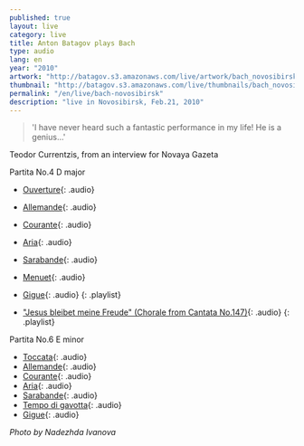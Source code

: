 ```yaml
---
published: true
layout: live
category: live
title: Anton Batagov plays Bach
type: audio
lang: en
year: "2010"
artwork: "http://batagov.s3.amazonaws.com/live/artwork/bach_novosibirsk.jpg"
thumbnail: "http://batagov.s3.amazonaws.com/live/thumbnails/bach_novosibirsk.jpg"
permalink: "/en/live/bach-novosibirsk"
description: "live in Novosibirsk, Feb.21, 2010"
---
```


> 'I have never heard such a fantastic performance in my life! He is a genius...'

Teodor Currentzis, from an interview for Novaya Gazeta
  
Partita No.4 D major  

- [Ouverture](http://batagov.s3.amazonaws.com/live/sounds/bach_novosibirsk/1_partita4_ouverture.mp3){: .audio}
- [Allemande](http://batagov.s3.amazonaws.com/live/sounds/bach_novosibirsk/2_partita4_allemande.mp3){: .audio}
- [Courante](http://batagov.s3.amazonaws.com/live/sounds/bach_novosibirsk/3_partita4_courante.mp3){: .audio}
- [Aria](http://batagov.s3.amazonaws.com/live/sounds/bach_novosibirsk/4_partita4_aria.mp3){: .audio}
- [Sarabande](http://batagov.s3.amazonaws.com/live/sounds/bach_novosibirsk/5_partita4_sarabande.mp3){: .audio}
- [Menuet](http://batagov.s3.amazonaws.com/live/sounds/bach_novosibirsk/6_partita4_menuet.mp3){: .audio}
- [Gigue](http://batagov.s3.amazonaws.com/live/sounds/bach_novosibirsk/7_partita4_gigue.mp3){: .audio}
{: .playlist}

- ["Jesus bleibet meine Freude" (Chorale from Cantata No.147)](http://batagov.s3.amazonaws.com/live/sounds/bach_novosibirsk/chorale147.mp3){: .audio}
{: .playlist}

Partita No.6 E minor  

- [Toccata](http://batagov.s3.amazonaws.com/live/sounds/bach_novosibirsk/1_partita6_toccata.mp3){: .audio}
- [Allemande](http://batagov.s3.amazonaws.com/live/sounds/bach_novosibirsk/2_partita6_allemande.mp3){: .audio}
- [Courante](http://batagov.s3.amazonaws.com/live/sounds/bach_novosibirsk/3_partita6_courante.mp3){: .audio}
- [Aria](http://batagov.s3.amazonaws.com/live/sounds/bach_novosibirsk/4_partita6_aria.mp3){: .audio}
- [Sarabande](http://batagov.s3.amazonaws.com/live/sounds/bach_novosibirsk/5_partita6_sarabande.mp3){: .audio}
- [Tempo di gavotta](http://batagov.s3.amazonaws.com/live/sounds/bach_novosibirsk/6_partita6_gavotte.mp3){: .audio}
- [Gigue](http://batagov.s3.amazonaws.com/live/sounds/bach_novosibirsk/7_partita6_gigue.mp3){: .audio}

_Photo by Nadezhda Ivanova_